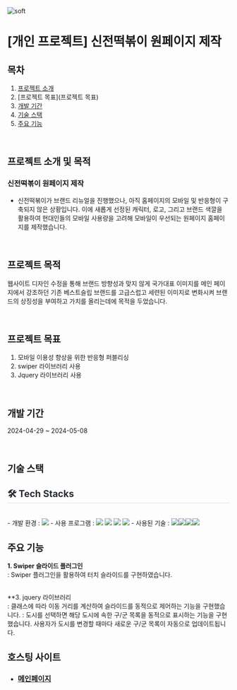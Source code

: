 ![soft](https://capsule-render.vercel.app/api?type=soft&color=008556&text=신전떡볶이&fontSize=40&fontAlignY=55&fontColor=000000&height=80&animation=twinkling)
# [개인 프로젝트] 신전떡볶이 원페이지 제작

## 목차
 1. [프로젝트 소개](#프로젝트-소개)
 2. [프로젝트 목표](프로젝트 목표)
 3. [개발 기간](#개발-기간)
 4. [기술 스택](#기술-스택)
 5. [주요 기능](#주요-기능)

<br>

 ## 프로젝트 소개 및 목적
### 신전떡볶이 원페이지 제작
- 신전떡볶이가 브랜드 리뉴얼을 진행했으나, 아직 홈페이지의 모바일 및 반응형이 구축되지 않은 상황입니다.
이에 새롭게 선정된 캐릭터, 로고, 그리고 브랜드 색깔을 활용하여 현대인들의 모바일 사용량을 고려해 모바일이 우선되는 원페이지 홈페이지를 제작했습니다.
      
<br>

## 프로젝트 목적
웹사이트 디자인 수정을 통해 브랜드 방향성과 맞지 않게 국가대표 이미지를 메인 페이지에서 강조하던 기존 베스트슬립 브랜드를 고급스럽고 세련된 이미지로 변화시켜 브랜드의 상징성을 부여하고 가치를 올리는데에 목적을 두었습니다.

<br>

 ## 프로젝트 목표
1. 모바일 이용성 향상을 위한 반응형 퍼블리싱
2. swiper 라이브러리 사용
3. Jquery 라이브러리 사용

<br>

## 개발 기간
2024-04-29 ~ 2024-05-08

<br>

## 기술 스택
<h2 style="border-bottom: 1px solid #d8dee4; color: #282d33;"> 🛠️ Tech Stacks </h2> <br> 
 - 개발 환경 : <img src="https://img.shields.io/badge/Windows10-0078D6?style=flat-square&logo=Windows10&logoColor=white">
 - 사용 프로그램 : <img src="https://img.shields.io/badge/Visual Studio Code-007ACC?style=flat-square&logo=VisualStudioCode&logoColor=white"/> <img src="https://img.shields.io/badge/Figma-F24E1E?style=flat-square&logo=Figma&logoColor=white"> <img src="https://img.shields.io/badge/Adobe Photoshop-31A8FF?style=flat-square&logo=AdobePhotoshop&logoColor=white"/> <img src="https://img.shields.io/badge/Adobe Illustrator-FF9A00?style=flat-square&logo=AdobeIllustrator&logoColor=white"/>
 - 사용된 기술 :  <img src="https://img.shields.io/badge/HTML5-E34F26?style=flat-square&logo=HTML5&logoColor=white"><img src="https://img.shields.io/badge/CSS3-1572B6?style=for-the-badge&logo=CSS3&logoColor=white"><img src="https://img.shields.io/badge/jQuery-0769AD?style=for-the-badge&logo=jQuery&logoColor=white"><img src="https://img.shields.io/badge/Swiper-6332F6?style=flat-square&logo=Swiper&logoColor=white">

<br>

## 주요 기능
**1. Swiper 슬라이드 플러그인**<br/>
: Swiper 플러그인을 활용하여 터치 슬라이드를 구현하였습니다.   
        
<br>
**3. jquery 라이브러리<br/>
: 클래스에 따라 이동 거리를 계산하여 슬라이드를 동적으로 제어하는 기능을 구현했습니다.
: 도시를 선택하면 해당 도시에 속한 구/군 목록을 동적으로 표시하는 기능을 구현했습니다. 사용자가 도시를 변경할 때마다 새로운 구/군 목록이 자동으로 업데이트됩니다.
        
<br>

## 호스팅 사이트
  - ### [메인페이지](https://hwangjinyoung14.github.io/sinjeon/)
<br>
    
